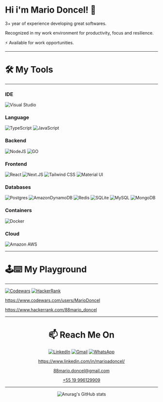 # Hi i'm Mario Doncel! 👋

3+ year of experience developing great softwares.

Recognized in my work environment for productivity, focus and resilience.

⚡ Available for work opportunities.

<hr>

# 🛠️ My Tools 
<hr>

### IDE
![Visual Studio](https://img.shields.io/badge/Visual%20Studio-5C2D91.svg?style=for-the-badge&logo=visual-studio&logoColor=white)

### Language
![TypeScript](https://img.shields.io/badge/typescript-%23007ACC.svg?style=for-the-badge&logo=typescript&logoColor=white)
![JavaScript](https://img.shields.io/badge/javascript-%23323330.svg?style=for-the-badge&logo=javascript&logoColor=%23F7DF1E)

### Backend
![NodeJS](https://img.shields.io/badge/node.js-6DA55F?style=for-the-badge&logo=node.js&logoColor=white)
![GO](https://img.shields.io/badge/Go-00ADD8?style=for-the-badge&logo=go&logoColor=white)

### Frontend
![React](https://img.shields.io/badge/react-%2320232a.svg?style=for-the-badge&logo=react&logoColor=%2361DAFB)
![Next.JS](https://img.shields.io/badge/Next.js-000?logo=nextdotjs&logoColor=fff&style=for-the-badge)
![Tailwind CSS](https://img.shields.io/badge/Tailwind_CSS-38B2AC?style=for-the-badge&logo=tailwind-css&logoColor=white)
![Material UI](https://img.shields.io/badge/Material--UI-0081CB?style=for-the-badge&logo=material-ui&logoColor=white)

### Databases
![Postgres](https://img.shields.io/badge/postgres-%23316192.svg?style=for-the-badge&logo=postgresql&logoColor=white)
![AmazonDynamoDB](https://img.shields.io/badge/Amazon%20DynamoDB-4053D6?style=for-the-badge&logo=Amazon%20DynamoDB&logoColor=white)
![Redis](https://img.shields.io/badge/redis-%23DD0031.svg?&style=for-the-badge&logo=redis&logoColor=white)
![SQLite](https://img.shields.io/badge/sqlite-%2307405e.svg?style=for-the-badge&logo=sqlite&logoColor=white)
![MySQL](https://img.shields.io/badge/mysql-%2300f.svg?style=for-the-badge&logo=mysql&logoColor=white)
![MongoDB](https://img.shields.io/badge/MongoDB-%234ea94b.svg?style=for-the-badge&logo=mongodb&logoColor=white)

### Containers
![Docker](https://img.shields.io/badge/docker-%230db7ed.svg?style=for-the-badge&logo=docker&logoColor=white)

### Cloud
![Amazon AWS](https://img.shields.io/badge/Amazon_AWS-232F3E?style=for-the-badge&logo=amazon-aws&logoColor=white)

<hr>


# 🕹️⌨️ My Playground 
<hr>


[![Codewars](https://img.shields.io/badge/Codewars-B1361E?style=for-the-badge&logo=codewars&logoColor=grey)](https://www.codewars.com/users/MarioDoncel)
[![HackerRank](https://img.shields.io/badge/-Hackerrank-2EC866?style=for-the-badge&logo=HackerRank&logoColor=white)](https://www.hackerrank.com/88mario_doncel)

https://www.codewars.com/users/MarioDoncel

https://www.hackerrank.com/88mario_doncel




<!-- ![Top Langs](https://github-readme-stats.vercel.app/api/top-langs/?username=MarioDoncel) -->


<hr>
<div align="center">

# 📫 Reach Me On



[![LinkedIn](https://img.shields.io/badge/linkedin-%230077B5.svg?style=for-the-badge&logo=linkedin&logoColor=white)](https://www.linkedin.com/in/marioadoncel/)
[![Gmail](https://img.shields.io/badge/Gmail-D14836?style=for-the-badge&logo=gmail&logoColor=white)](88mario.doncel@gmail.com)
[![WhatsApp](https://img.shields.io/badge/WhatsApp-25D366?style=for-the-badge&logo=whatsapp&logoColor=white)](https://api.whatsapp.com/send?phone=5519996129909&text=HI%20FRIEND!)

https://www.linkedin.com/in/marioadoncel/ 

88mario.doncel@gmail.com 

 [+55 19 996129909](https://api.whatsapp.com/send?phone=5519996129909&text=HI%20FRIEND!)


 <hr>

![Anurag's GitHub stats](https://github-readme-stats.vercel.app/api?username=MarioDoncel&show_icons=true&theme=default)
 </div>

